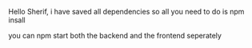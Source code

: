 Hello Sherif, i have saved all dependencies so all you need to do is npm insall

you can npm start both the backend and the frontend seperately
